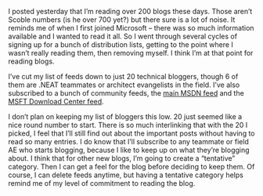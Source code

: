 I posted yesterday that I’m reading over 200 blogs these days. Those
aren’t Scoble numbers (is he over 700 yet?) but there sure is a lot of
noise. It reminds me of when I first joined Microsoft – there was so
much information available and I wanted to read it all. So I went
through several cycles of signing up for a bunch of distribution lists,
getting to the point where I wasn’t really reading them, then removing
myself. I think I’m at that point for reading blogs.

I’ve cut my list of feeds down to just 20 technical bloggers, though 6
of them are .NEAT teammates or architect evangelists in the field. I’ve
also subscribed to a bunch of community feeds, the [main MSDN
feed](http://msdn.microsoft.com/rss.xml) and the [MSFT Download Center
feed](http://www.thundermain.com/rss/). 

I don’t plan on keeping my list of bloggers this low. 20 just seemed
like a nice round number to start. There is so much interlinking that
with the 20 I picked, I feel that I’ll still find out about the
important posts without having to read so many entries. I do know that
I’ll subscribe to any teammate or field AE who starts blogging, because
I like to keep up on what they’re blogging about. I think that for other
new blogs, I’m going to create a “tentative” category. Then I can get a
feel for the blog before deciding to keep them. Of course, I can delete
feeds anytime, but having a tentative category helps remind me of my
level of commitment to reading the blog.
